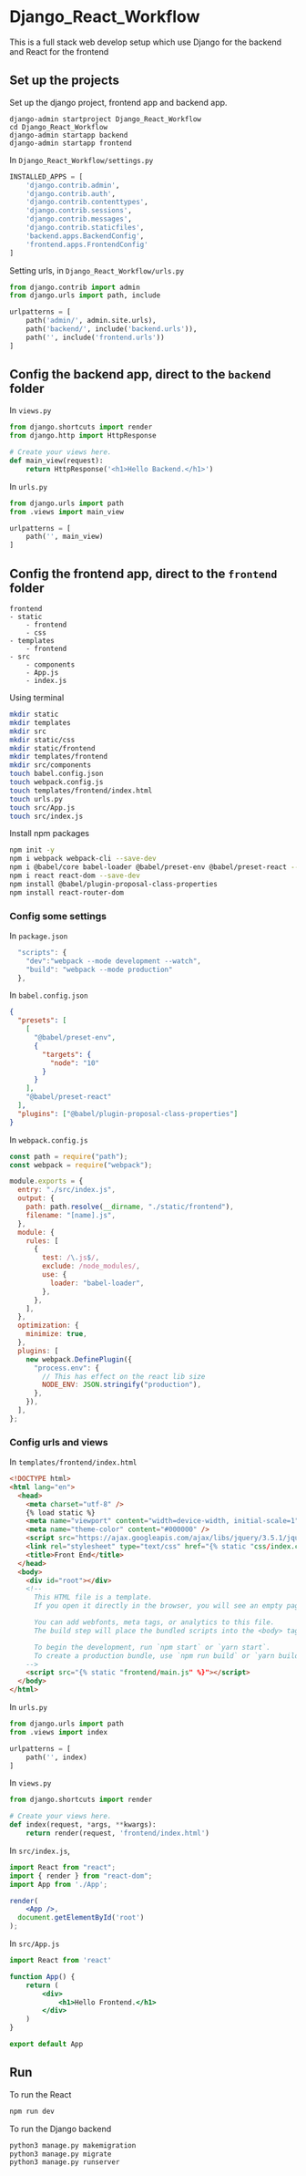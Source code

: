 # Django_React_Workflow

This is a full stack web develop setup which use Django for the backend and React for the frontend

## Set up the projects

Set up the django project, frontend app and backend app. 
```
django-admin startproject Django_React_Workflow
cd Django_React_Workflow
django-admin startapp backend
django-admin startapp frontend
```

In `Django_React_Workflow/settings.py`
```python
INSTALLED_APPS = [
    'django.contrib.admin',
    'django.contrib.auth',
    'django.contrib.contenttypes',
    'django.contrib.sessions',
    'django.contrib.messages',
    'django.contrib.staticfiles',
    'backend.apps.BackendConfig',
    'frontend.apps.FrontendConfig'
]
```

Setting urls, in `Django_React_Workflow/urls.py`
```python
from django.contrib import admin
from django.urls import path, include

urlpatterns = [
    path('admin/', admin.site.urls),
    path('backend/', include('backend.urls')),
    path('', include('frontend.urls'))
]
```

## Config the backend app, direct to the `backend` folder

In `views.py`
```python
from django.shortcuts import render
from django.http import HttpResponse

# Create your views here.
def main_view(request):
    return HttpResponse('<h1>Hello Backend.</h1>')
```

In `urls.py`
```python
from django.urls import path
from .views import main_view

urlpatterns = [
    path('', main_view)
]
```

## Config the frontend app, direct to the `frontend` folder

```
frontend
- static
	- frontend
	- css
- templates
  	- frontend
- src
	- components
	- App.js
	- index.js
```
Using terminal
```bash
mkdir static
mkdir templates
mkdir src
mkdir static/css
mkdir static/frontend
mkdir templates/frontend
mkdir src/components
touch babel.config.json
touch webpack.config.js
touch templates/frontend/index.html
touch urls.py
touch src/App.js
touch src/index.js
```

Install npm packages
```bash
npm init -y
npm i webpack webpack-cli --save-dev
npm i @babel/core babel-loader @babel/preset-env @babel/preset-react --save-dev
npm i react react-dom --save-dev
npm install @babel/plugin-proposal-class-properties
npm install react-router-dom
```

### Config some settings

In `package.json`
```jsx
  "scripts": {
    "dev":"webpack --mode development --watch",
    "build": "webpack --mode production"
  },
```

In `babel.config.json`
```json
{
  "presets": [
    [
      "@babel/preset-env",
      {
        "targets": {
          "node": "10"
        }
      }
    ],
    "@babel/preset-react"
  ],
  "plugins": ["@babel/plugin-proposal-class-properties"]
}
```

In `webpack.config.js`
```jsx
const path = require("path");
const webpack = require("webpack");

module.exports = {
  entry: "./src/index.js",
  output: {
    path: path.resolve(__dirname, "./static/frontend"),
    filename: "[name].js",
  },
  module: {
    rules: [
      {
        test: /\.js$/,
        exclude: /node_modules/,
        use: {
          loader: "babel-loader",
        },
      },
    ],
  },
  optimization: {
    minimize: true,
  },
  plugins: [
    new webpack.DefinePlugin({
      "process.env": {
        // This has effect on the react lib size
        NODE_ENV: JSON.stringify("production"),
      },
    }),
  ],
};
```

### Config urls and views
In `templates/frontend/index.html`
```html
<!DOCTYPE html>
<html lang="en">
  <head>
    <meta charset="utf-8" />
    {% load static %}
    <meta name="viewport" content="width=device-width, initial-scale=1" />
    <meta name="theme-color" content="#000000" />
    <script src="https://ajax.googleapis.com/ajax/libs/jquery/3.5.1/jquery.min.js"></script>
    <link rel="stylesheet" type="text/css" href="{% static "css/index.css" %}">
    <title>Front End</title>
  </head>
  <body>
    <div id="root"></div>
    <!--
      This HTML file is a template.
      If you open it directly in the browser, you will see an empty page.

      You can add webfonts, meta tags, or analytics to this file.
      The build step will place the bundled scripts into the <body> tag.

      To begin the development, run `npm start` or `yarn start`.
      To create a production bundle, use `npm run build` or `yarn build`.
    -->
    <script src="{% static "frontend/main.js" %}"></script>
  </body>
</html>
```
In `urls.py`
```python
from django.urls import path
from .views import index

urlpatterns = [
    path('', index)
]
```
In `views.py`
```python
from django.shortcuts import render

# Create your views here.
def index(request, *args, **kwargs):
    return render(request, 'frontend/index.html')
```
In `src/index.js`, 
```jsx
import React from "react";
import { render } from "react-dom";
import App from './App';

render(
    <App />,
  document.getElementById('root')
);
```
In `src/App.js`
```jsx
import React from 'react'

function App() {
    return (
        <div>
            <h1>Hello Frontend.</h1>
        </div>
    )
}

export default App
```

## Run
To run the React
```bash
npm run dev
```
To run the Django backend
```bash
python3 manage.py makemigration
python3 manage.py migrate
python3 manage.py runserver
```


